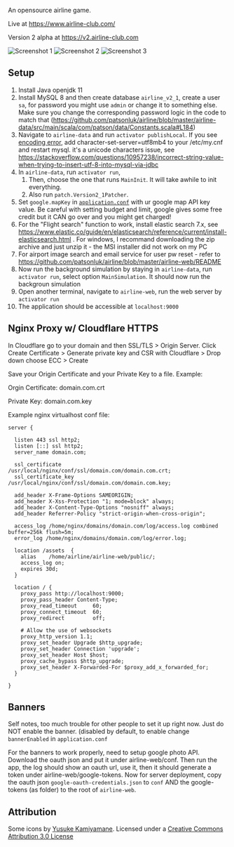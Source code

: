 An opensource airline game.

Live at https://www.airline-club.com/

Version 2 alpha at https://v2.airline-club.com

![Screenshot 1](https://user-images.githubusercontent.com/2895902/74759887-5a966380-522e-11ea-9e54-2252af63d5ea.gif)
![Screenshot 2](https://user-images.githubusercontent.com/2895902/74759902-6124db00-522e-11ea-9f81-8b4af7f7027e.gif)
![Screenshot 3](https://user-images.githubusercontent.com/2895902/74759935-739f1480-522e-11ea-9323-e84095177d5a.gif)

## Setup

1. Install Java openjdk 11
1. Install MySQL 8 and then create database `airline_v2_1`, create a user `sa`, for password you might use `admin` or change it to something else. Make sure you change the corresponding password logic in the code to match that (https://github.com/patsonluk/airline/blob/master/airline-data/src/main/scala/com/patson/data/Constants.scala#L184)
1. Navigate to `airline-data` and run `activator publishLocal`. If you see [encoding error](https://github.com/patsonluk/airline/issues/267), add character-set-server=utf8mb4 to your /etc/my.cnf and restart mysql. it's a unicode characters issue, see https://stackoverflow.com/questions/10957238/incorrect-string-value-when-trying-to-insert-utf-8-into-mysql-via-jdbc
1. In `airline-data`, run `activator run`, 
    1. Then, choose the one that runs `MainInit`. It will take awhile to init everything.
    1. Also run `patch.Version2_1Patcher`.
1. Set `google.mapKey` in [`application.conf`](https://github.com/patsonluk/airline/blob/master/airline-web/conf/application.conf#L69) with ur google map API key value. Be careful with setting budget and limit, google gives some free credit but it CAN go over and you might get charged!
1. For the "Flight search" function to work, install elastic search 7.x, see https://www.elastic.co/guide/en/elasticsearch/reference/current/install-elasticsearch.html . For windows, I recommand downloading the zip archive and just unzip it - the MSI installer did not work on my PC
1. For airport image search and email service for user pw reset - refer to https://github.com/patsonluk/airline/blob/master/airline-web/README
1. Now run the background simulation by staying in `airline-data`, run `activator run`, select option `MainSimulation`. It should now run the backgroun simulation
1. Open another terminal, navigate to `airline-web`, run the web server by `activator run`
1. The application should be accessible at `localhost:9000`

## Nginx Proxy w/ Cloudflare HTTPS

In Cloudflare go to your domain and then SSL/TLS > Origin Server. Click Create Certificate > Generate private key and CSR with Cloudflare > Drop down choose ECC > Create

Save your Origin Certificate and your Private Key to a file. Example:

Orgin Certificate: domain.com.crt

Private Key: domain.com.key

Example nginx virtualhost conf file:

```
server {

  listen 443 ssl http2;
  listen [::] ssl http2;
  server_name domain.com;

  ssl_certificate      /usr/local/nginx/conf/ssl/domain.com/domain.com.crt;
  ssl_certificate_key  /usr/local/nginx/conf/ssl/domain.com/domain.com.key;

  add_header X-Frame-Options SAMEORIGIN;
  add_header X-Xss-Protection "1; mode=block" always;
  add_header X-Content-Type-Options "nosniff" always;
  add_header Referrer-Policy "strict-origin-when-cross-origin";

  access_log /home/nginx/domains/domain.com/log/access.log combined buffer=256k flush=5m;
  error_log /home/nginx/domains/domain.com/log/error.log;

  location /assets  {
    alias    /home/airline/airline-web/public/;
    access_log on;
    expires 30d;
  }

  location / {
    proxy_pass http://localhost:9000;
    proxy_pass_header Content-Type;
    proxy_read_timeout     60;
    proxy_connect_timeout  60;
    proxy_redirect         off;

    # Allow the use of websockets
    proxy_http_version 1.1;
    proxy_set_header Upgrade $http_upgrade;
    proxy_set_header Connection 'upgrade';
    proxy_set_header Host $host;
    proxy_cache_bypass $http_upgrade;
    proxy_set_header X-Forwarded-For $proxy_add_x_forwarded_for;
  }

}
```

## Banners

Self notes, too much trouble for other people to set it up right now. Just do NOT enable the banner. (disabled by default, to enable change `bannerEnabled` in `application.conf`

For the banners to work properly, need to setup google photo API. Download the oauth json and put it under airline-web/conf. Then run the app, the log should show an oauth url, use it, then it should generate a token under airline-web/google-tokens. Now for server deployment, copy the oauth json `google-oauth-credentials.json` to `conf` AND the google-tokens (as folder) to the root of `airline-web`.

## Attribution

Some icons by [Yusuke Kamiyamane](http://p.yusukekamiyamane.com/). Licensed under a [Creative Commons Attribution 3.0 License](http://creativecommons.org/licenses/by/3.0/)